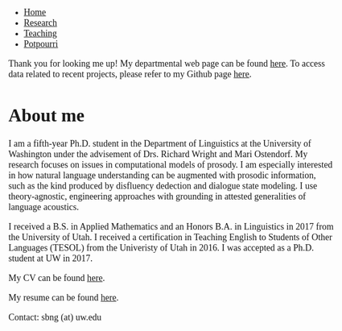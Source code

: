 <!--
## Welcome to GitHub Pages
You can use the [editor on GitHub](https://github.com/SaraBlalockNg/sarablalockng.github.io/edit/master/README.md) to maintain and preview the content for your website in Markdown files.
Whenever you commit to this repository, GitHub Pages will run [Jekyll](https://jekyllrb.com/) to rebuild the pages in your site, from the content in your Markdown files.
### Markdown
Markdown is a lightweight and easy-to-use syntax for styling your writing. It includes conventions for
```markdown
Syntax highlighted code block
# Header 1
## Header 2
### Header 3
- Bulleted
- List
1. Numbered
2. List
**Bold** and _Italic_ and `Code` text
[Link](url) and ![Image](src)
```
For more details see [GitHub Flavored Markdown](https://guides.github.com/features/mastering-markdown/).
### Jekyll Themes
Your Pages site will use the layout and styles from the Jekyll theme you have selected in your [repository settings](https://github.com/SaraBlalockNg/sarablalockng.github.io/settings). The name of this theme is saved in the Jekyll `_config.yml` configuration file.
### Support or Contact
Having trouble with Pages? Check out our [documentation](https://help.github.com/categories/github-pages-basics/) or [contact support](https://github.com/contact) and we’ll help you sort it out.-->
<head>
<style>
body {
    font-size: 18px;
    font-family: "Verdana";	
    text-align: left;	
    padding:25px;
}

ul {
    list-style-type: none;
    margin: 0;
    padding: 0;
    overflow: hidden;
    background-color: #333;
    position: -webkit-sticky; /* Safari */
    position: sticky;
    top: 0;
}

h1 {
	text-align: center;
}
h2 {
	text-align: center;
}	

li {
    float: left;
}

li a {
    display: block;
    color: white;
    text-align: center;
    padding: 14px 16px;
    text-decoration: none;
}

li a:hover {
    background-color: #111;
}

.active {
    background-color: #aa00ff;
}


</style>

</head>
  <title>Sara Blalock Ng</title>
<nav>
  <ul>
    <li><a class="active" href="REAMDE.md">Home</a></li>
    <li><a href="research.md">Research</a></li>
    <li><a href="teaching.md">Teaching</a></li>
    <li><a href="potpourri.md">Potpourri</a></li>
  </ul>
</nav>

Thank you for looking me up!   My departmental web page can be found [here]("https://linguistics.washington.edu/people/sara-ng). To access data related to recent projects, please refer to my Github page [here]("https://github.com/SaraBlalockNg").

# About me

I am a fifth-year Ph.D. student in the Department of Linguistics at the University of Washington under the advisement of Drs. Richard Wright and Mari Ostendorf. My research focuses on issues in computational models of prosody.  I am especially interested in how natural language understanding can be augmented with prosodic information, such as the kind produced by disfluency dedection and dialogue state modeling.  I use theory-agnostic, engineering approaches with grounding in attested generalities of language acoustics.

I received a B.S. in Applied Mathematics and an Honors B.A. in Linguistics in 2017 from the University of Utah.  I received a certification in Teaching English to Students of Other Languages (TESOL) from the Univeristy of Utah in 2016.  I was accepted as a Ph.D. student at UW in 2017.

My CV can be found [here]("docs/ng_CV.pdf").

My resume can be found [here]("docs/ng_resume.pdf").

Contact:  sbng (at) uw.edu

